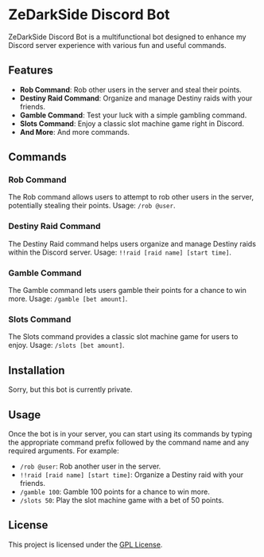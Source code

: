# ZeDarkSide Discord Bot

ZeDarkSide Discord Bot is a multifunctional bot designed to enhance my Discord server experience with various fun and useful commands.

## Features

- **Rob Command**: Rob other users in the server and steal their points.
- **Destiny Raid Command**: Organize and manage Destiny raids with your friends.
- **Gamble Command**: Test your luck with a simple gambling command.
- **Slots Command**: Enjoy a classic slot machine game right in Discord.
- **And More**: And more commands.

## Commands

### Rob Command

The Rob command allows users to attempt to rob other users in the server, potentially stealing their points. Usage: `/rob @user`.

### Destiny Raid Command

The Destiny Raid command helps users organize and manage Destiny raids within the Discord server. Usage: `!!raid [raid name] [start time]`.

### Gamble Command

The Gamble command lets users gamble their points for a chance to win more. Usage: `/gamble [bet amount]`.

### Slots Command

The Slots command provides a classic slot machine game for users to enjoy. Usage: `/slots [bet amount]`.

## Installation

Sorry, but this bot is currently private.

## Usage

Once the bot is in your server, you can start using its commands by typing the appropriate command prefix followed by the command name and any required arguments. For example:

- `/rob @user`: Rob another user in the server.
- `!!raid [raid name] [start time]`: Organize a Destiny raid with your friends.
- `/gamble 100`: Gamble 100 points for a chance to win more.
- `/slots 50`: Play the slot machine game with a bet of 50 points.

## License

This project is licensed under the [GPL License](LICENSE).
